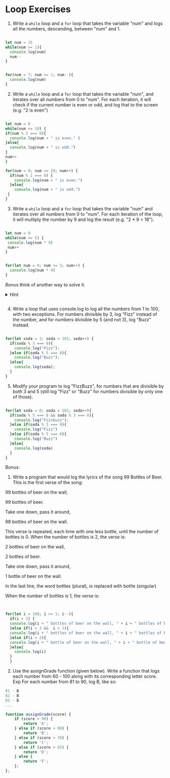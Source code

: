 # Loop Exercises

1. Write a `while` loop and a `for` loop that takes the variable "num" and logs all the numbers, descending, between "num" and 1.

```js

let num = 15
while(num >= 1){
  console.log(num)
  num--
}


for(num = 7; num >= 1; num--){
  console.log(num)
}

```
2. Write a `while` loop and a `for` loop that takes the variable "num", and iterates over all numbers from 0 to "num".
For each iteration, it will check if the current number is even or odd, and log that to the screen (e.g. "2 is even")

```js

let num = 0
while(num <= 10) {
if(num % 2 === 0){
  console.log(num + " is even." )
}else{
  console.log(num + " is odd.")
}
num++
}

for(num = 0; num <= 20; num++) {
  if(num % 2 === 0) {
    console.log(num + " is even.")
  }else{
    console.log(num + " is odd.")
 }
}


```



3. Write a `while` loop and a `for` loop that takes the variable "num" and iterates over all numbers from 0 to "num".
For each iteration of the loop, it will multiply the number by 9 and log the result (e.g. "2 * 9 = 18").

```js

let num = 0
while(num <= 5) {
 console.log(num * 9)
 num++
}


for(let num = 0; num <= 5; num++) {
  console.log(num * 9)
}

```
_Bonus_ think of another way to solve it.
  <details>
    <summary>
      Hint
    </summary>
    Find the final number and increment the loop by 9.
  </details>

  ```js


  ```

4. Write a loop that uses console.log to log all the numbers from 1 to 100, with two exceptions. For numbers divisible by 3, log "Fizz" instead of the number, and for numbers divisible by 5 (and not 3), log "Buzz" instead.

```js

for(let soda = 1; soda < 101; soda++) {
  if(soda % 3 === 0){
    console.log("Fizz");
  }else if(soda % 5 === 0){
    console.log("Buzz");
  }else{
    console.log(soda);
  }
}

```

5. Modify your program to log "FizzBuzz", for numbers that are divisible by both 3 and 5 (still log "Fizz" or "Buzz" for numbers divisible by only one of those).

```js

for(let soda = 0; soda < 101; soda++){
  if(soda % 5 === 0 && soda % 3 === 0){
    console.log("Fizzbuzz");
  }else if(soda % 3 === 0){
    console.log("Fizz")
  }else if(soda % 5 === 0){
    console.log("Buzz")
  }else{
    console.log(soda)
  }
}

```

Bonus:

1. Write a program that would log the lyrics of the song 99 Bottles of Beer. This is the first verse of the song:

99 bottles of beer on the wall,

99 bottles of beer.

Take one down, pass it around,

98 bottles of beer on the wall.

This verse is repeated, each time with one less bottle, until the number of bottles is 0. When the number of bottles is 2, the verse is:

2 bottles of beer on the wall,

2 bottles of beer.

Take one down, pass it around,

1 bottle of beer on the wall.

In the last line, the word bottles (plural), is  replaced with bottle (singular)

When the number of bottles is 1, the verse is:

```js


for(let i = 100; i >= 1; i--){
  if(i > 2) {
  console.log(i + " bottles of beer on the wall, " + i + " bottles of beer. Take one down, pass it around, " + (i - 1) + " bottles of beer on the wall.")
  }else if(i < 3 &&  i > 1){
  console.log(i + " bottles of beer on the wall, " + i + " bottles of beer. Take one down, pass it around, " + (i - 1) + " bottle of beer on the wall.")
  }else if(i < 2){
  console.log(i + " bottle of beer on the wall, " + i + " bottle of beer. Take one down, pass it around, no more bottles of beer on the wall.")
  }else{
    console.log(i)
  }
  }

```



2. Use the assignGrade function (given below). Write a function that logs each number from 60 - 100 along with its corresponding letter score.
Exp For each number from 81 to 90, log B, like so:

```js
81 - B
82 - B
83 - B
...
```

```js
function assignGrade(score) {
    if (score > 90) {
        return 'A';
    } else if (score > 80) {
        return 'B';
    } else if (score > 70) {
        return 'C';
    } else if (score > 65) {
        return 'D';
    } else {
        return 'F';
    };
};
```

